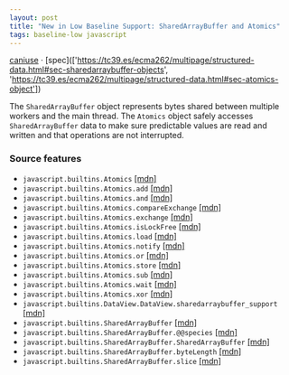 ```yaml
---
layout: post
title: "New in Low Baseline Support: SharedArrayBuffer and Atomics"
tags: baseline-low javascript
---
```


[caniuse](https://caniuse.com/?search=shared-memory) · [spec](['https://tc39.es/ecma262/multipage/structured-data.html#sec-sharedarraybuffer-objects', 'https://tc39.es/ecma262/multipage/structured-data.html#sec-atomics-object'])

The `SharedArrayBuffer` object represents bytes shared between multiple workers and the main thread. The `Atomics` object safely accesses `SharedArrayBuffer` data to make sure predictable values are read and written and that operations are not interrupted.

### Source features

- ``javascript.builtins.Atomics`` [[mdn]](https://https://developer.mozilla.org/en-US/search?q=javascript.builtins.Atomics)
- ``javascript.builtins.Atomics.add`` [[mdn]](https://https://developer.mozilla.org/en-US/search?q=javascript.builtins.Atomics.add)
- ``javascript.builtins.Atomics.and`` [[mdn]](https://https://developer.mozilla.org/en-US/search?q=javascript.builtins.Atomics.and)
- ``javascript.builtins.Atomics.compareExchange`` [[mdn]](https://https://developer.mozilla.org/en-US/search?q=javascript.builtins.Atomics.compareExchange)
- ``javascript.builtins.Atomics.exchange`` [[mdn]](https://https://developer.mozilla.org/en-US/search?q=javascript.builtins.Atomics.exchange)
- ``javascript.builtins.Atomics.isLockFree`` [[mdn]](https://https://developer.mozilla.org/en-US/search?q=javascript.builtins.Atomics.isLockFree)
- ``javascript.builtins.Atomics.load`` [[mdn]](https://https://developer.mozilla.org/en-US/search?q=javascript.builtins.Atomics.load)
- ``javascript.builtins.Atomics.notify`` [[mdn]](https://https://developer.mozilla.org/en-US/search?q=javascript.builtins.Atomics.notify)
- ``javascript.builtins.Atomics.or`` [[mdn]](https://https://developer.mozilla.org/en-US/search?q=javascript.builtins.Atomics.or)
- ``javascript.builtins.Atomics.store`` [[mdn]](https://https://developer.mozilla.org/en-US/search?q=javascript.builtins.Atomics.store)
- ``javascript.builtins.Atomics.sub`` [[mdn]](https://https://developer.mozilla.org/en-US/search?q=javascript.builtins.Atomics.sub)
- ``javascript.builtins.Atomics.wait`` [[mdn]](https://https://developer.mozilla.org/en-US/search?q=javascript.builtins.Atomics.wait)
- ``javascript.builtins.Atomics.xor`` [[mdn]](https://https://developer.mozilla.org/en-US/search?q=javascript.builtins.Atomics.xor)
- ``javascript.builtins.DataView.DataView.sharedarraybuffer_support`` [[mdn]](https://https://developer.mozilla.org/en-US/search?q=javascript.builtins.DataView.DataView.sharedarraybuffer_support)
- ``javascript.builtins.SharedArrayBuffer`` [[mdn]](https://https://developer.mozilla.org/en-US/search?q=javascript.builtins.SharedArrayBuffer)
- ``javascript.builtins.SharedArrayBuffer.@@species`` [[mdn]](https://https://developer.mozilla.org/en-US/search?q=javascript.builtins.SharedArrayBuffer.@@species)
- ``javascript.builtins.SharedArrayBuffer.SharedArrayBuffer`` [[mdn]](https://https://developer.mozilla.org/en-US/search?q=javascript.builtins.SharedArrayBuffer.SharedArrayBuffer)
- ``javascript.builtins.SharedArrayBuffer.byteLength`` [[mdn]](https://https://developer.mozilla.org/en-US/search?q=javascript.builtins.SharedArrayBuffer.byteLength)
- ``javascript.builtins.SharedArrayBuffer.slice`` [[mdn]](https://https://developer.mozilla.org/en-US/search?q=javascript.builtins.SharedArrayBuffer.slice)
